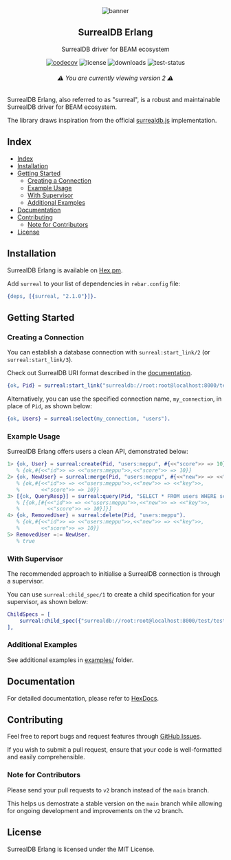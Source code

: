 <div align="center">

<img src="https://raw.githubusercontent.com/meppu/surreal/main/.github/assets/banner.webp" alt="banner" />

<h2>SurrealDB Erlang</h2>
<p>SurrealDB driver for BEAM ecosystem</p>

[![codecov](https://codecov.io/gh/meppu/surreal/branch/main/graph/badge.svg?token=LX33ZWN777)](https://codecov.io/gh/meppu/surreal)
![license](https://img.shields.io/hexpm/l/surreal)
![downloads](https://img.shields.io/hexpm/dt/surreal)
![test-status](https://img.shields.io/github/actions/workflow/status/meppu/surreal/test.yaml?label=tests)

<h6>⚠️ You are currently viewing version 2 ⚠️</h6>

</div>

SurrealDB Erlang, also referred to as "surreal", is a robust and maintainable SurrealDB driver for BEAM ecosystem.

The library draws inspiration from the official [surrealdb.js](https://github.com/surrealdb/surrealdb.js) implementation.

## Index

- [Index](#index)
- [Installation](#installation)
- [Getting Started](#getting-started)
  - [Creating a Connection](#creating-a-connection)
  - [Example Usage](#example-usage)
  - [With Supervisor](#with-supervisor)
  - [Additional Examples](#additional-examples)
- [Documentation](#documentation)
- [Contributing](#contributing)
  - [Note for Contributors](#note-for-contributors)
- [License](#license)

## Installation

SurrealDB Erlang is available on [Hex.pm](https://hex.pm/packages/surreal).

Add `surreal` to your list of dependencies in `rebar.config` file:

```erlang
{deps, [{surreal, "2.1.0"}]}.
```

## Getting Started

### Creating a Connection

You can establish a database connection with `surreal:start_link/2` (or `surreal:start_link/3`).

Check out SurrealDB URI format described in the [documentation](https://hexdocs.pm/surreal/surreal_config.html#module-surrealdb-uri-format).

```erlang
{ok, Pid} = surreal:start_link("surrealdb://root:root@localhost:8000/test/test", my_connection).
```

Alternatively, you can use the specified connection name, `my_connection`, in place of `Pid`, as shown below:

```erlang
{ok, Users} = surreal:select(my_connection, "users").
```

### Example Usage

SurrealDB Erlang offers users a clean API, demonstrated below:

```erlang
1> {ok, User} = surreal:create(Pid, "users:meppu", #{<<"score">> => 10}).
   % {ok,#{<<"id">> => <<"users:meppu">>,<<"score">> => 10}}
2> {ok, NewUser} = surreal:merge(Pid, "users:meppu", #{<<"new">> => <<"key">>}).
   % {ok,#{<<"id">> => <<"users:meppu">>,<<"new">> => <<"key">>,
   %       <<"score">> => 10}}
3> [{ok, QueryResp}] = surreal:query(Pid, "SELECT * FROM users WHERE score = $score", #{<<"score">> => 10}).
   % [{ok,[#{<<"id">> => <<"users:meppu">>,<<"new">> => <<"key">>,
   %         <<"score">> => 10}]}]
4> {ok, RemovedUser} = surreal:delete(Pid, "users:meppu").
   % {ok,#{<<"id">> => <<"users:meppu">>,<<"new">> => <<"key">>,
   %       <<"score">> => 10}}
5> RemovedUser =:= NewUser.
   % true
```

### With Supervisor

The recommended approach to initialise a SurrealDB connection is through a supervisor.

You can use `surreal:child_spec/1` to create a child specification for your supervisor, as shown below:

```erlang
ChildSpecs = [
    surreal:child_spec({"surrealdb://root:root@localhost:8000/test/test", db_conn, #{}})
],
```

### Additional Examples

See additional examples in [examples/](https://github.com/meppu/surreal/tree/main/examples) folder.

## Documentation

For detailed documentation, please refer to [HexDocs](https://hexdocs.pm/surreal).

## Contributing

Feel free to report bugs and request features through [GitHub Issues](https://github.com/meppu/surreal/issues).

If you wish to submit a pull request, ensure that your code is well-formatted and easily comprehensible.

### Note for Contributors

Please send your pull requests to `v2` branch instead of the `main` branch.

This helps us demostrate a stable version on the `main` branch while allowing for ongoing development and improvements on the `v2` branch.

## License

SurrealDB Erlang is licensed under the MIT License.
